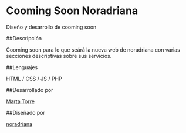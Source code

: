 <h1>Cooming Soon Noradriana</h1>

Diseño y desarrollo de cooming soon

##Descripción

Cooming soon para lo que seárá la nueva web de noradriana con varias secciones descriptivas sobre sus servicios.

##Lenguajes

HTML / CSS / JS / PHP

##Desarrollado por

<a href="https://martatorre.dev" target="_blank">Marta Torre</a>

##Diseñado por 

<a href="https://noradriana.com" target="_blank">noradriana</a>
